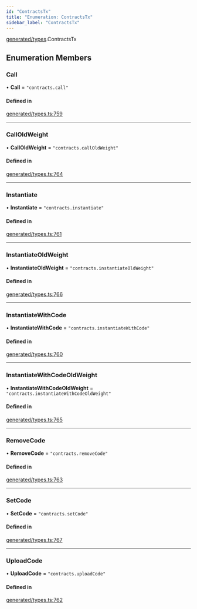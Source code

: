 ```yaml
---
id: "ContractsTx"
title: "Enumeration: ContractsTx"
sidebar_label: "ContractsTx"
---
```


[generated/types](../../../../modules/Generated/Types/Types.md).ContractsTx

## Enumeration Members

### Call

• **Call** = ``"contracts.call"``

#### Defined in

[generated/types.ts:759](https://github.com/PolymeshAssociation/polymesh-sdk/blob/de58d40fd/src/generated/types.ts#L759)

___

### CallOldWeight

• **CallOldWeight** = ``"contracts.callOldWeight"``

#### Defined in

[generated/types.ts:764](https://github.com/PolymeshAssociation/polymesh-sdk/blob/de58d40fd/src/generated/types.ts#L764)

___

### Instantiate

• **Instantiate** = ``"contracts.instantiate"``

#### Defined in

[generated/types.ts:761](https://github.com/PolymeshAssociation/polymesh-sdk/blob/de58d40fd/src/generated/types.ts#L761)

___

### InstantiateOldWeight

• **InstantiateOldWeight** = ``"contracts.instantiateOldWeight"``

#### Defined in

[generated/types.ts:766](https://github.com/PolymeshAssociation/polymesh-sdk/blob/de58d40fd/src/generated/types.ts#L766)

___

### InstantiateWithCode

• **InstantiateWithCode** = ``"contracts.instantiateWithCode"``

#### Defined in

[generated/types.ts:760](https://github.com/PolymeshAssociation/polymesh-sdk/blob/de58d40fd/src/generated/types.ts#L760)

___

### InstantiateWithCodeOldWeight

• **InstantiateWithCodeOldWeight** = ``"contracts.instantiateWithCodeOldWeight"``

#### Defined in

[generated/types.ts:765](https://github.com/PolymeshAssociation/polymesh-sdk/blob/de58d40fd/src/generated/types.ts#L765)

___

### RemoveCode

• **RemoveCode** = ``"contracts.removeCode"``

#### Defined in

[generated/types.ts:763](https://github.com/PolymeshAssociation/polymesh-sdk/blob/de58d40fd/src/generated/types.ts#L763)

___

### SetCode

• **SetCode** = ``"contracts.setCode"``

#### Defined in

[generated/types.ts:767](https://github.com/PolymeshAssociation/polymesh-sdk/blob/de58d40fd/src/generated/types.ts#L767)

___

### UploadCode

• **UploadCode** = ``"contracts.uploadCode"``

#### Defined in

[generated/types.ts:762](https://github.com/PolymeshAssociation/polymesh-sdk/blob/de58d40fd/src/generated/types.ts#L762)
